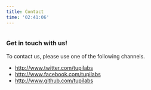 ```yaml
---
title: Contact
time: '02:41:06'
---
```


<div class="ui vertical stripe segment">
  <div class="ui middle aligned stackable grid container">
    <div class="row">
      <div class="sixteen wide column">
        <h3 class="ui header">Get in touch with us!</h3>
        <p>To contact us, please use one of the following channels.</p>
        <ul>
          <li><a href="http://www.twitter.com/tupilabs">http://www.twitter.com/tupilabs</a></li>
          <li><a href="http://www.facebook.com/tupilabs">http://www.facebook.com/tupilabs</a></li>
          <li><a href="http://www.github.com/tupilabs">http://www.github.com/tupilabs</a></li
        </ul>
      </div>
    </div>
  </div>
</div>

